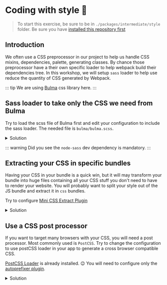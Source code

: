 # Coding with style :nail_care:

> To start this exercise, be sure to be in `./packages/intermediate/style` folder.
> Be sure you have [installed this repository first](../README.md#install)

## Introduction

We often use a CSS preprocessor in our project to help us handle CSS mixins, dependencies, palette, generating classes.
By chance those preprocessor have a their own specific loader to help webpack build their dependencies tree.
In this workshop, we will setup `sass` loader to help use reduce the quantity of CSS generated by Webpack.

::: tip
We are using [Bulma](https://bulma.io/) css library here.
:::

## Sass loader to take only the CSS we need from Bulma

Try to load the scss file of Bulma first and edit your configuration to include the sass loader.
The needed file is `bulma/bulma.scss`.

<details>
<summary>Solution</summary>

```js{25-28}
const path = require("path");
const HtmlWebpackPlugin = require("html-webpack-plugin");

module.exports = {
  entry: "./src/main.js", // The source module of our dependency graph
  output: {
    // Configuration of what we tell webpack to generate (here, a ./dist/main.js file)
    filename: "main.bundle.js",
    path: path.resolve(__dirname, "dist")
  },
  module: {
    rules: [
      {
        test: /\.jpg$/,
        use: [
          {
            loader: "file-loader",
            options: {
              outputPath: "assets",
              publicPath: "dist/assets"
            }
          }
        ]
      },
      {
        test: /\.sass$/,
        use: ["style-loader", "css-loader", "sass-loader"]
      }
    ]
  },
  plugins: [
    new HtmlWebpackPlugin({
      template: "./src/index.html"
    })
  ]
};
```

```js{1}
import "bulma/bulma.sass";
import PokemonComponent from "./pokemon.component";
import { getPokemons } from "./pokemon.service";

const pokemonList = document.querySelector("#pokemons");

getPokemons().then(response => {
  response.results.map(({ name }, index) => {
    pokemonList.appendChild(PokemonComponent(name, index + 1));
  });
});
```

</details>

::: warning
Did you see the `node-sass` dev dependency is mandatory.
:::

## Extracting your CSS in specific bundles

Having your CSS in your bundle is a quick win, but it will may transform your bundle into huge files containing all your CSS stuff you don't need to have to render your website.
You will probably want to split your style out of the JS bundle and extract it in `css` bundles.

Try to configure [Mini CSS Extract Plugin](https://github.com/webpack-contrib/mini-css-extract-plugin)

<details>
<summary>Solution</summary>

```js
const path = require("path");
const HtmlWebpackPlugin = require("html-webpack-plugin");
const MiniCssExtractPlugin = require("mini-css-extract-plugin");

module.exports = {
  entry: "./src/main.js", // The source module of our dependency graph
  output: {
    // Configuration of what we tell webpack to generate (here, a ./dist/main.js file)
    filename: "main.bundle.js",
    path: path.resolve(__dirname, "dist")
  },
  module: {
    rules: [
      {
        test: /\.jpg$/,
        use: [
          {
            loader: "file-loader",
            options: {
              outputPath: "assets",
              publicPath: "dist/assets"
            }
          }
        ]
      },
      {
        test: /\.sass$/,
        use: [
          { loader: MiniCssExtractPlugin.loader },
          "css-loader",
          "sass-loader"
        ]
      }
    ]
  },
  plugins: [
    new MiniCssExtractPlugin({
      filename: "[name].css",
      chunkFilename: "[id].css"
    }),
    new HtmlWebpackPlugin({
      template: "./src/index.html"
    })
  ]
};
```

</details>

## Use a CSS post processor

If you want to target many browsers with your CSS, you will need a post processor. Most commonly used is `PostCSS`.
Try to change the configuration to use postCSS loader in your app to generate a cross browser compatible CSS.

[PostCSS Loader](https://github.com/postcss/postcss-loader) is already installed. :wink:
You will need to configure only the [autoprefixer plugin](https://www.npmjs.com/package/autoprefixer).

<details>
<summary>Solution</summary>

```js{30-40}
const path = require("path");
const HtmlWebpackPlugin = require("html-webpack-plugin");
const MiniCssExtractPlugin = require("mini-css-extract-plugin");
const autoprefixer = require("autoprefixer");

module.exports = {
  entry: "./src/main.js", // The source module of our dependency graph
  output: {
    // Configuration of what we tell webpack to generate (here, a ./dist/main.js file)
    filename: "main.bundle.js",
    path: path.resolve(__dirname, "dist")
  },
  module: {
    rules: [
      {
        test: /\.jpg$/,
        use: [
          {
            loader: "file-loader",
            options: {
              outputPath: "assets",
              publicPath: "dist/assets"
            }
          }
        ]
      },
      {
        test: /\.sass$/,
        use: [
          { loader: MiniCssExtractPlugin.loader },
          "css-loader",
          {
            loader: "postcss-loader",
            options: {
              plugins: [
                autoprefixer({
                  browsers: ["IE >= 10", "last 2 versions", "chrome >= 28"]
                })
              ]
            }
          },
          "sass-loader"
        ]
      }
    ]
  },
  plugins: [
    new MiniCssExtractPlugin({
      filename: "[name].css",
      chunkFilename: "[id].css"
    }),
    new HtmlWebpackPlugin({
      template: "./src/index.html"
    })
  ]
};
```

</details>
